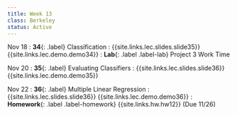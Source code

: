```yaml
---
title: Week 13
class: Berkeley
status: Active
---
```


Nov 18
: **34**{: .label} Classification
    : {{site.links.lec.slides.slide35}} {{site.links.lec.demo.demo34}}
: **Lab**{: .label .label-lab} Project 3 Work Time

Nov 20
: **35**{: .label} Evaluating Classifiers
    : {{site.links.lec.slides.slide36}} {{site.links.lec.demo.demo35}}

Nov 22
: **36**{: .label} Multiple Linear Regression 
    : {{site.links.lec.slides.slide36}} {{site.links.lec.demo.demo36}}
: **Homework**{: .label .label-homework} {{site.links.hw.hw12}} (Due 11/26)
